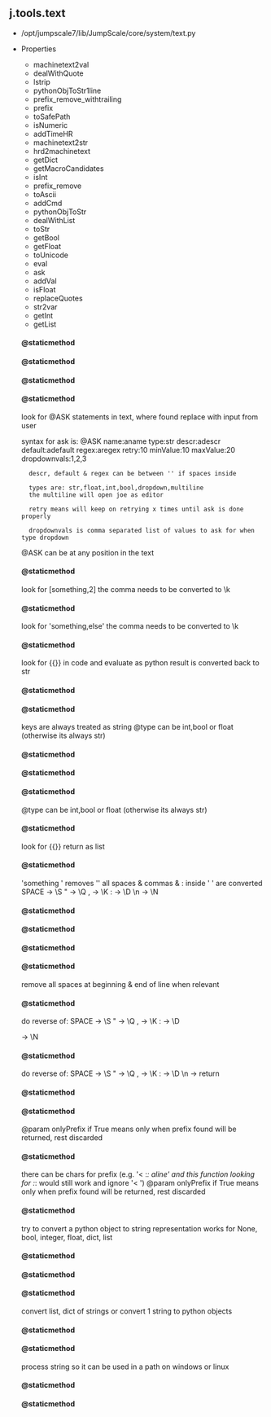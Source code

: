 ## j.tools.text

- /opt/jumpscale7/lib/JumpScale/core/system/text.py
- Properties
    - machinetext2val
    - dealWithQuote
    - lstrip
    - pythonObjToStr1line
    - prefix_remove_withtrailing
    - prefix
    - toSafePath
    - isNumeric
    - addTimeHR
    - machinetext2str
    - hrd2machinetext
    - getDict
    - getMacroCandidates
    - isInt
    - prefix_remove
    - toAscii
    - addCmd
    - pythonObjToStr
    - dealWithList
    - toStr
    - getBool
    - getFloat
    - toUnicode
    - eval
    - ask
    - addVal
    - isFloat
    - replaceQuotes
    - str2var
    - getInt
    - getList

    #### @staticmethod 
    #### @staticmethod 
    #### @staticmethod 
    #### @staticmethod 
    
    look for @ASK statements in text, where found replace with input from user
    
    syntax for ask is:
        @ASK name:aname type:str descr:adescr default:adefault regex:aregex retry:10 minValue:10 maxValue:20 dropdownvals:1,2,3
    
        descr, default & regex can be between '' if spaces inside
    
        types are: str,float,int,bool,dropdown,multiline
        the multiline will open joe as editor
    
        retry means will keep on retrying x times until ask is done properly
    
        dropdownvals is comma separated list of values to ask for when type dropdown
    
    @ASK can be at any position in the text
    #### @staticmethod 
    
    look for [something,2] the comma needs to be converted to \k
    #### @staticmethod 
    
    look for 'something,else' the comma needs to be converted to \k
    #### @staticmethod 
    
    look for \{\{\}\} in code and evaluate as python result is converted back to str
    #### @staticmethod 
    #### @staticmethod 
    
    keys are always treated as string
    @type can be int,bool or float (otherwise its always str)
    #### @staticmethod 
    #### @staticmethod 
    #### @staticmethod 
    
    @type can be int,bool or float (otherwise its always str)
    #### @staticmethod 
    
    look for \{\{\}\} return as list
    #### @staticmethod 
    
    'something ' removes ''
    all spaces & commas & : inside ' '  are converted
     SPACE -> \S
     " -> \Q
     , -> \K
     : -> \D
     \n -> \N
    #### @staticmethod 
    #### @staticmethod 
    #### @staticmethod 
    #### @staticmethod 
    
    remove all spaces at beginning & end of line when relevant
    #### @staticmethod 
    
    do reverse of:
                SPACE -> \S
                " -> \Q
                , -> \K
                : -> \D
                
    -> \N
    #### @staticmethod 
    
    do reverse of:
         SPACE -> \S
         " -> \Q
         , -> \K
         : -> \D
         \n -> return
    #### @staticmethod 
    #### @staticmethod 
    
    @param onlyPrefix if True means only when prefix found will be returned, rest discarded
    #### @staticmethod 
    
    there can be chars for prefix (e.g. '< :*: aline'  and this function looking for :*: would still work and ignore '< ')
    @param onlyPrefix if True means only when prefix found will be returned, rest discarded
    #### @staticmethod 
    
    try to convert a python object to string representation works for None, bool, integer, float, dict, list
    #### @staticmethod 
    #### @staticmethod 
    #### @staticmethod 
    
    convert list, dict of strings 
    or convert 1 string to python objects
    #### @staticmethod 
    #### @staticmethod 
    
    process string so it can be used in a path on windows or linux
    #### @staticmethod 
    #### @staticmethod 
